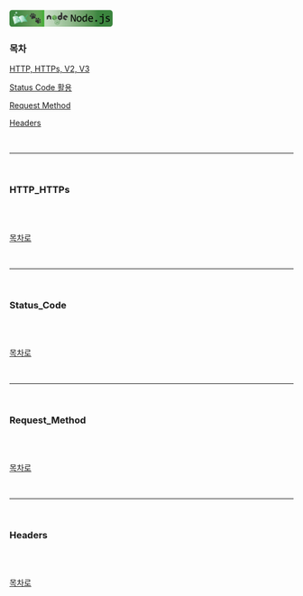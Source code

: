 <br />
<a href="https://github.com/seol-yu/TIL/tree/master/NodeJS/노드_백엔드">
  <img src="https://github.com/seol-yu/TIL/raw/master/images/nodejs-badge-logo.png?raw=true" height="30" style="max-width: 100%;">
</a>
<br />

### 목차

[HTTP, HTTPs, V2, V3](#HTTP_HTTPs)

[Status Code 활용](#Status_Code)

[Request Method](#Request_Method)

[Headers](#Headers)

<br />

---

<br />

### HTTP_HTTPs

<br />



<br />

[목차로](#목차)

<br />

---

<br />

### Status_Code

<br />



<br />

[목차로](#목차)

<br />

---

<br />

### Request_Method

<br />



<br />

[목차로](#목차)

<br />

---

<br />

### Headers

<br />



<br />

[목차로](#목차)

<br />
